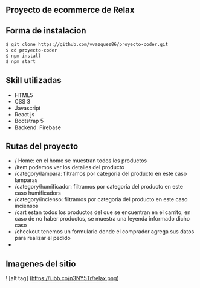 ## Proyecto de ecommerce de Relax

## Forma de instalacion

```sh
$ git clone https://github.com/vvazquez86/proyecto-coder.git
$ cd proyecto-coder
$ npm install
$ npm start
```
## Skill utilizadas

- HTML5
- CSS 3
- Javascript
- React js
- Bootstrap 5
- Backend: Firebase

## Rutas del proyecto

- / Home: en el home se muestran todos los productos
- /item podemos ver los detalles del producto
- /category/lampara: filtramos por categoria del producto en este caso lamparas 
- /category/humificador: filtramos por categoria del producto en este caso humificadors
- /category/incienso: filtramos por categoria del producto en este caso inciensos
- /cart estan todos los productos del que se encuentran en el carrito, en caso de no haber productos, se muestra una leyenda informado dicho caso
- /checkout tenemos un formulario donde el comprador agrega sus datos para realizar el pedido
-
## Imagenes del sitio

 ! [alt tag] (https://i.ibb.co/n3NY5Tr/relax.png)
